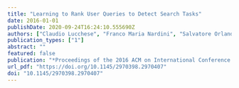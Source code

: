 ```yaml
---
title: "Learning to Rank User Queries to Detect Search Tasks"
date: 2016-01-01
publishDate: 2020-09-24T16:24:10.555690Z
authors: ["Claudio Lucchese", "Franco Maria Nardini", "Salvatore Orlando", "Gabriele Tolomei"]
publication_types: ["1"]
abstract: ""
featured: false
publication: "*Proceedings of the 2016 ACM on International Conference on the Theory of Information Retrieval, ICTIR 2016, Newark, DE, USA, September 12- 6, 2016*"
url_pdf: "https://doi.org/10.1145/2970398.2970407"
doi: "10.1145/2970398.2970407"
---
```


